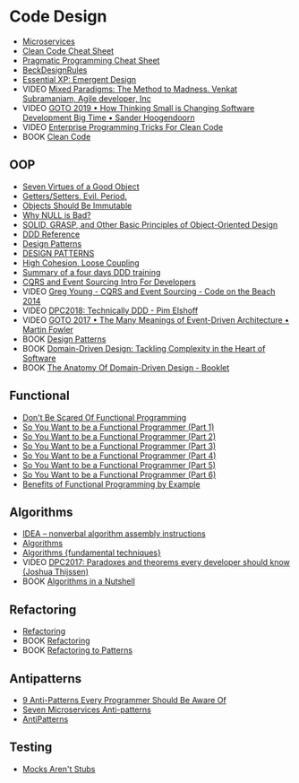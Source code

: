 # Code Design

 - [Microservices](https://martinfowler.com/articles/microservices.html)
 - [Clean Code Cheat Sheet](https://www.bbv.ch/images/bbv/pdf/downloads/V2_Clean_Code_V3.pdf)
 - [Pragmatic Programming Cheat Sheet](https://cheatography.com/marconlsantos/cheat-sheets/pragmatic-programming/)
 - [BeckDesignRules](https://martinfowler.com/bliki/BeckDesignRules.html)
 - [Essential XP: Emergent Design](https://ronjeffries.com/xprog/classics/expemergentdesign/)
 - VIDEO [Mixed Paradigms: The Method to Madness. Venkat Subramaniam, Agile developer, Inc](https://www.youtube.com/watch?v=QYBRifsWHD0)
 - VIDEO [GOTO 2019 • How Thinking Small is Changing Software Development Big Time • Sander Hoogendoorn](https://www.youtube.com/watch?v=YCQMiFF9QXM)
 - VIDEO [Enterprise Programming Tricks For Clean Code](https://www.youtube.com/watch?v=dC9vdQkU-xI)
 - BOOK [Clean Code](https://www.amazon.com/Clean-Code-Handbook-Software-Craftsmanship/dp/0132350882)

## OOP

 - [Seven Virtues of a Good Object](https://www.yegor256.com/2014/11/20/seven-virtues-of-good-object.html)
 - [Getters/Setters. Evil. Period.](https://www.yegor256.com/2014/09/16/getters-and-setters-are-evil.html)
 - [Objects Should Be Immutable](https://www.yegor256.com/2014/06/09/objects-should-be-immutable.html)
 - [Why NULL is Bad?](https://www.yegor256.com/2014/05/13/why-null-is-bad.html)
 - [SOLID, GRASP, and Other Basic Principles of Object-Oriented Design](https://dzone.com/articles/solid-grasp-and-other-basic-principles-of-object-o)
 - [DDD Reference](https://domainlanguage.com/ddd/reference/)
 - [Design Patterns](https://sourcemaking.com/design_patterns)
 - [DESIGN PATTERNS](https://refactoring.guru/design-patterns)
 - [High Cohesion, Loose Coupling](https://thebojan.ninja/2015/04/08/high-cohesion-loose-coupling/)
 - [Summary of a four days DDD training](https://medium.com/@t.ferro184/summary-of-a-four-days-ddd-training-74103a6d99a1)
 - [CQRS and Event Sourcing Intro For Developers](https://altkomsoftware.pl/en/blog/cqrs-event-sourcing/)
 - VIDEO [Greg Young - CQRS and Event Sourcing - Code on the Beach 2014](https://www.youtube.com/watch?v=JHGkaShoyNs)
 - VIDEO [DPC2018: Technically DDD - Pim Elshoff](https://www.youtube.com/watch?v=JpcNeeetijo)
 - VIDEO [GOTO 2017 • The Many Meanings of Event-Driven Architecture • Martin Fowler](https://www.youtube.com/watch?v=STKCRSUsyP0)
 - BOOK [Design Patterns](https://www.amazon.com/Design-Patterns-Elements-Reusable-Object-Oriented/dp/0201633612)
 - BOOK [Domain-Driven Design: Tackling Complexity in the Heart of Software](https://www.amazon.com/Domain-Driven-Design-Tackling-Complexity-Software/dp/0321125215)
 - BOOK [The Anatomy Of Domain-Driven Design - Booklet](https://leanpub.com/theanatomyofdomain-drivendesign)

## Functional

 - [Don't Be Scared Of Functional Programming](https://www.smashingmagazine.com/2014/07/dont-be-scared-of-functional-programming/)
 - [So You Want to be a Functional Programmer (Part 1)](https://medium.com/@cscalfani/so-you-want-to-be-a-functional-programmer-part-1-1f15e387e536)
 - [So You Want to be a Functional Programmer (Part 2)](https://medium.com/@cscalfani/so-you-want-to-be-a-functional-programmer-part-2-7005682cec4a)
 - [So You Want to be a Functional Programmer (Part 3)](https://medium.com/@cscalfani/so-you-want-to-be-a-functional-programmer-part-3-1b0fd14eb1a7)
 - [So You Want to be a Functional Programmer (Part 4)](https://medium.com/@cscalfani/so-you-want-to-be-a-functional-programmer-part-4-18fbe3ea9e49)
 - [So You Want to be a Functional Programmer (Part 5)](https://medium.com/@cscalfani/so-you-want-to-be-a-functional-programmer-part-5-c70adc9cf56a)
 - [So You Want to be a Functional Programmer (Part 6)](https://medium.com/@cscalfani/so-you-want-to-be-a-functional-programmer-part-6-db502830403)
 - [Benefits of Functional Programming by Example](https://medium.com/@nickmccurdy/benefits-of-functional-programming-by-example-76f1135b0b18)

## Algorithms

 - [IDEA – nonverbal algorithm assembly instructions](https://idea-instructions.com/)
 - [Algorithms](https://www.geeksforgeeks.org/fundamentals-of-algorithms/)
 - [Algorithms {fundamental techniques}](https://en.wikibooks.org/wiki/Algorithms)
 - VIDEO [DPC2017: Paradoxes and theorems every developer should know (Joshua Thijssen)](https://www.youtube.com/watch?v=JBUIIQnVfBQ)
 - BOOK [Algorithms in a Nutshell](https://www.amazon.com/Algorithms-Nutshell-Desktop-Quick-Reference/dp/1491948922)

## Refactoring

 - [Refactoring](https://sourcemaking.com/refactoring)
 - BOOK [Refactoring](https://www.amazon.com/Refactoring-Improving-Design-Existing-Code/dp/0134757599)
 - BOOK [Refactoring to Patterns](https://www.amazon.com/Refactoring-Patterns-Joshua-Kerievsky/dp/0321213351)

## Antipatterns

 - [9 Anti-Patterns Every Programmer Should Be Aware Of](https://sahandsaba.com/nine-anti-patterns-every-programmer-should-be-aware-of-with-examples.html)
 - [Seven Microservices Anti-patterns](https://www.infoq.com/articles/seven-uservices-antipatterns/)
 - [AntiPatterns](https://sourcemaking.com/antipatterns)

## Testing

 - [Mocks Aren't Stubs](https://martinfowler.com/articles/mocksArentStubs.html)

